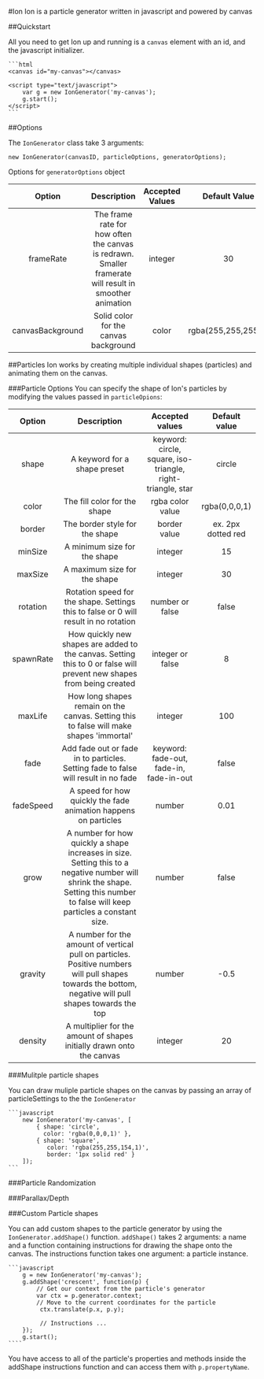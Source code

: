 #Ion
Ion is a particle generator written in javascript and powered by canvas

##Quickstart

All you need to get Ion up and running is a `canvas` element with an id, and the javascript initializer.

	```html
	<canvas id="my-canvas"></canvas>

	<script type="text/javascript">
		var g = new IonGenerator('my-canvas');
        g.start();
	</script>
	```

##Options

The `IonGenerator` class take 3 arguments:

    new IonGenerator(canvasID, particleOptions, generatorOptions);

Options for `generatorOptions` object

| Option | Description | Accepted Values | Default Value |
|:------:|:-----------:|:---------------:|:-------------:|
| frameRate | The frame rate for how often the canvas is redrawn. Smaller framerate will result in smoother animation | integer | 30 |
| canvasBackground | Solid color for the canvas background | color | rgba(255,255,255,1) |  


##Particles
Ion works by creating multiple individual shapes (particles) and animating them on the canvas. 

###Particle Options
You can specify the shape of Ion's particles by modifying the values passed in `particleOpions`:

| Option | Description | Accepted values | Default value |
|:------:|:-----------:|:---------------:|:-------------:|
| shape | A keyword for a shape preset | keyword: circle, square, iso-triangle, right-triangle, star | circle |
| color | The fill color for the shape | rgba color value | rgba(0,0,0,1) |
| border | The border style for the shape | border value | ex. 2px dotted red |
| minSize | A minimum size for the shape | integer | 15 |
| maxSize | A maximum size for the shape | integer | 30 |
| rotation | Rotation speed for the shape. Settings this to false or 0 will result in no rotation | number or false | false |
| spawnRate | How quickly new shapes are added to the canvas. Setting this to 0 or false will prevent new shapes from being created | integer or false | 8 |
| maxLife | How long shapes remain on the canvas. Setting this to false will make shapes 'immortal' | integer | 100 |
| fade | Add fade out or fade in to particles. Setting fade to false will result in no fade | keyword: fade-out, fade-in, fade-in-out | false |
| fadeSpeed | A speed for how quickly the fade animation happens on particles | number | 0.01 |
| grow | A number for how quickly a shape increases in size. Setting this to a negative number will shrink the shape. Setting this number to false will keep particles a constant size. | number | false |
| gravity | A number for the amount of vertical pull on particles. Positive numbers will pull shapes towards the bottom, negative will pull shapes towards the top | number | -0.5 |
| density | A multiplier for the amount of shapes initially drawn onto the canvas | integer | 20 |

###Mulitple particle shapes

You can draw muliple particle shapes on the canvas by passing an array of particleSettings to the the `IonGenerator`

    ```javascript
    	new IonGenerator('my-canvas', [
    		{ shape: 'circle',
    		  color: 'rgba(0,0,0,1)' },
    		{ shape: 'square',
    		   color: 'rgba(255,255,154,1)',
    		   border: '1px solid red' }
    	]);
    ```

###Particle Randomization

###Parallax/Depth

###Custom Particle shapes

You can add custom shapes to the particle generator by using the `IonGenerator.addShape()` function. `addShape()` takes 2 arguments: a name and a function containing instructions for drawing the shape onto the canvas. The instructions function takes one argument: a particle instance.

    ```javascript
        g = new IonGenerator('my-canvas');
        g.addShape('crescent', function(p) {
            // Get our context from the particle's generator
            var ctx = p.generator.context;
            // Move to the current coordinates for the particle
             ctx.translate(p.x, p.y);

             // Instructions ...
        });
        g.start();
    ````

You have access to all of the particle's properties and methods inside the addShape instructions function and can access them with `p.propertyName`. 


